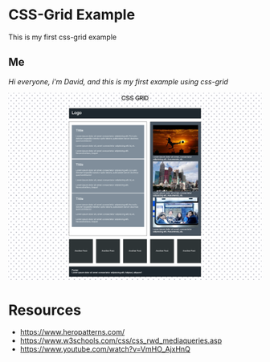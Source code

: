 # CSS-Grid Example
This is my first css-grid example

## Me

_Hi everyone, i'm David, and this is my first example using css-grid_

![](./snap-css-grid.png)

# Resources
- https://www.heropatterns.com/
- https://www.w3schools.com/css/css_rwd_mediaqueries.asp
- https://www.youtube.com/watch?v=VmHO_AjxHnQ
